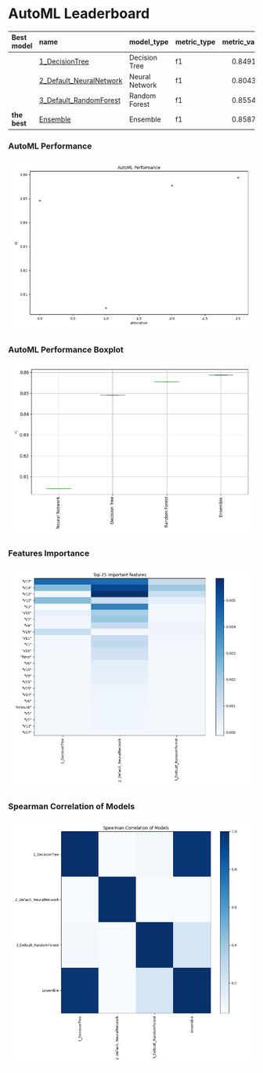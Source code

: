 # AutoML Leaderboard

| Best model   | name                                                         | model_type     | metric_type   |   metric_value |   train_time |
|:-------------|:-------------------------------------------------------------|:---------------|:--------------|---------------:|-------------:|
|              | [1_DecisionTree](1_DecisionTree/README.md)                   | Decision Tree  | f1            |       0.849162 |        40.07 |
|              | [2_Default_NeuralNetwork](2_Default_NeuralNetwork/README.md) | Neural Network | f1            |       0.804348 |        52.39 |
|              | [3_Default_RandomForest](3_Default_RandomForest/README.md)   | Random Forest  | f1            |       0.855491 |        56.29 |
| **the best** | [Ensemble](Ensemble/README.md)                               | Ensemble       | f1            |       0.858757 |         8.68 |

### AutoML Performance
![AutoML Performance](ldb_performance.png)

### AutoML Performance Boxplot
![AutoML Performance Boxplot](ldb_performance_boxplot.png)

### Features Importance
![features importance across models](features_heatmap.png)



### Spearman Correlation of Models
![models spearman correlation](correlation_heatmap.png)

